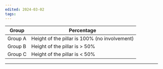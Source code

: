 ```yaml
---
edited: 2024-03-02
tags:
---
```

| Group   | Percentage                                    |
| ------- | --------------------------------------------- |
| Group A | Height of the pillar is 100% (no involvement) |
| Group B | Height of the pillar is > 50%                 |
| Group C | Height of the pillar is < 50%                 |

---
